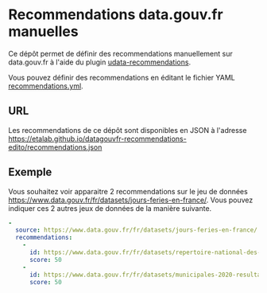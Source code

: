# Recommendations data.gouv.fr manuelles

Ce dépôt permet de définir des recommendations manuellement sur data.gouv.fr à l'aide du plugin [udata-recommendations](https://github.com/opendatateam/udata-recommendations).

Vous pouvez définir des recommendations en éditant le fichier YAML [recommendations.yml](recommendations.yml).

## URL

Les recommendations de ce dépôt sont disponibles en JSON à l'adresse https://etalab.github.io/datagouvfr-recommendations-edito/recommendations.json

## Exemple

Vous souhaitez voir apparaitre 2 recommendations sur le jeu de données https://www.data.gouv.fr/fr/datasets/jours-feries-en-france/. Vous pouvez indiquer ces 2 autres jeux de données de la manière suivante.

```yaml
-
  source: https://www.data.gouv.fr/fr/datasets/jours-feries-en-france/
  recommendations:
    -
      id: https://www.data.gouv.fr/fr/datasets/repertoire-national-des-certifications-professionnelles-et-repertoire-specifique/
      score: 50
    -
      id: https://www.data.gouv.fr/fr/datasets/municipales-2020-resultats-2nd-tour/
      score: 50
```
